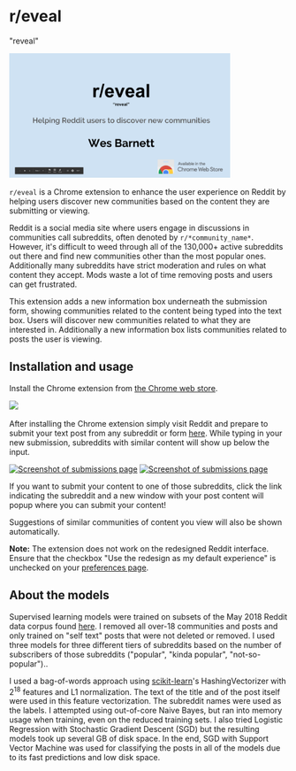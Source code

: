 # r/eveal

"reveal"

[<img alt="View presentation on Google slides" src="screenshots/slides.png" width=400>](https://docs.google.com/presentation/d/1tkba056TWMmRuLOZI1_8H25Plhqh_R_RcjWhLC6nOws/edit?usp=sharing)

`r/eveal` is a Chrome extension to enhance the user experience on Reddit by helping users
discover new communities based on the content they are submitting or viewing.
 
Reddit is a social media site where users engage in discussions in communities call
subreddits, often denoted by `r/*community_name*`. However, it's difficult to weed
through all of the 130,000+ active subreddits out there and find new communities other
than the most popular ones. Additionally many subreddits have strict moderation and
rules on what content they accept. Mods waste a lot of time removing posts and users can
get frustrated.

This extension adds a new information box underneath the submission form, showing
communities related to the content being typed into the text box. Users will discover
new communities related to what they are interested in. Additionally a new information
box lists communities related to posts the user is viewing.

## Installation and usage

Install the Chrome extension from
[the Chrome web store](https://chrome.google.com/webstore/detail/subreddits-with-content-l/iaepjdnahmaliipimelmheobbdeplhah).

[<img src="https://raw.githubusercontent.com/wesbarnett/insight/master/screenshots/chromebadge.png">](https://chrome.google.com/webstore/detail/reveal/iaepjdnahmaliipimelmheobbdeplhah)

After installing the Chrome extension simply visit Reddit and prepare to submit your
text post from any subreddit or form
[here](https://old.reddit.com/submit?selftext=true). While typing in your new
submission, subreddits with similar content will show up below the input.

[<img alt="Screenshot of submissions page" src="https://raw.githubusercontent.com/wesbarnett/insight/master/screenshots/screenshot4.png" width=300>](https://raw.githubusercontent.com/wesbarnett/insight/master/screenshots/screenshot4.png)
[<img alt="Screenshot of submissions page" src="https://raw.githubusercontent.com/wesbarnett/insight/master/screenshots/screenshot3.png" width=300>](https://raw.githubusercontent.com/wesbarnett/insight/master/screenshots/screenshot3.png)

If you want to submit your content to one of those subreddits, click the link indicating
the subreddit and a new window with your post content will popup where you can submit
your content!

Suggestions of similar communities of content you view will also be shown automatically.

**Note:** The extension does not work on the redesigned Reddit interface. Ensure that
the checkbox "Use the redesign as my default experience" is unchecked on your
[preferences page](https://www.reddit.com/prefs).

## About the models

Supervised learning models were trained on subsets of the May 2018 Reddit data corpus
found [here](https://files.pushshift.io/reddit/). I removed all over-18 communities and
posts and only trained on "self text" posts that were not deleted or removed. I used
three models for three different tiers of subreddits based on the number of
subscribers of those subreddits ("popular", "kinda popular", "not-so-popular").. 

I used a bag-of-words approach using [scikit-learn](http://scikit-learn.org/stable/)'s
HashingVectorizer with 2<sup>18</sup> features and L1 normalization. The text of the title and
of the post itself were used in this feature vectorization. The subreddit names were
used as the labels. I attempted using out-of-core Naive Bayes, but ran into memory usage
when training, even on the reduced training sets. I also tried Logistic Regression with
Stochastic Gradient Descent (SGD) but the resulting models took up several GB of disk
space. In the end, SGD with Support Vector Machine was used for classifying the posts in
all of the models due to its fast predictions and low disk space.
